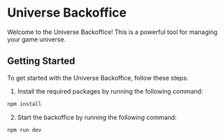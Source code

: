 # Universe Backoffice

Welcome to the Universe Backoffice! This is a powerful tool for managing your game universe.

## Getting Started

To get started with the Universe Backoffice, follow these steps:

1. Install the required packages by running the following command:

```bash
npm install
```

2. Start the backoffice by running the following command:

```bash
npm run dev
```
